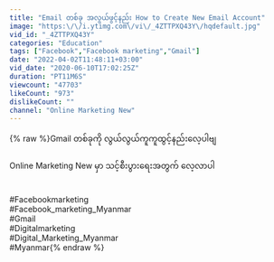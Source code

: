```yaml
---
title: "Email တစ်ခု အလွယ်ဖွင့်နည်း How to Create New Email Account"
image: "https:\/\/i.ytimg.com\/vi\/_4ZTTPXQ43Y\/hqdefault.jpg"
vid_id: "_4ZTTPXQ43Y"
categories: "Education"
tags: ["Facebook","Facebook marketing","Gmail"]
date: "2022-04-02T11:48:11+03:00"
vid_date: "2020-06-10T17:02:25Z"
duration: "PT11M6S"
viewcount: "47703"
likeCount: "973"
dislikeCount: ""
channel: "Online Marketing New"
---
```

{% raw %}Gmail တစ်ခုကို လွယ်လွယ်ကူကူထွင့်နည်းလေ့ပါဗျ<br /><br />Online Marketing New မှာ သင့်စီးပွားရေးအတွက် လေ့လာပါ<br /><br /><br />#Facebookmarketing<br />#Facebook_marketing_Myanmar<br />#Gmail<br />#Digitalmarketing<br />#Digital_Marketing_Myanmar<br />#Myanmar{% endraw %}
